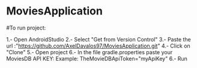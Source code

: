 # MoviesApplication

#To run project:

1.- Open AndroidStudio
2.- Select "Get from Version Control"
3.- Paste the url :"https://github.com/AxelDavalos97/MoviesApplication.git" 
4.- Click on "Clone"
5.- Open project
6.- In the file gradle.properties paste your MoviesDB API KEY:
   Example: TheMovieDBApiToken="myApiKey"
6.- Run
